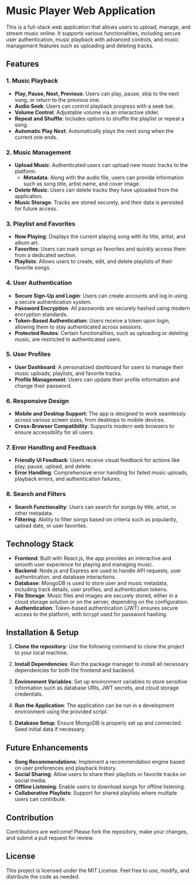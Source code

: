 # Music Player Web Application

This is a full-stack web application that allows users to upload, manage, and stream music online. It supports various functionalities, including secure user authentication, music playback with advanced controls, and music management features such as uploading and deleting tracks.

## Features

### 1. **Music Playback**
   - **Play, Pause, Next, Previous**: Users can play, pause, skip to the next song, or return to the previous one.
   - **Audio Seek**: Users can control playback progress with a seek bar.
   - **Volume Control**: Adjustable volume via an interactive slider.
   - **Repeat and Shuffle**: Includes options to shuffle the playlist or repeat a song.
   - **Automatic Play Next**: Automatically plays the next song when the current one ends.

### 2. **Music Management**
   - **Upload Music**: Authenticated users can upload new music tracks to the platform.
     - **Metadata**: Along with the audio file, users can provide information such as song title, artist name, and cover image.
   - **Delete Music**: Users can delete tracks they have uploaded from the application.
   - **Music Storage**: Tracks are stored securely, and their data is persisted for future access.

### 3. **Playlist and Favorites**
   - **Now Playing**: Displays the current playing song with its title, artist, and album art.
   - **Favorites**: Users can mark songs as favorites and quickly access them from a dedicated section.
   - **Playlists**: Allows users to create, edit, and delete playlists of their favorite songs.

### 4. **User Authentication**
   - **Secure Sign-Up and Login**: Users can create accounts and log in using a secure authentication system.
   - **Password Encryption**: All passwords are securely hashed using modern encryption standards.
   - **Token-Based Authentication**: Users receive a token upon login, allowing them to stay authenticated across sessions.
   - **Protected Routes**: Certain functionalities, such as uploading or deleting music, are restricted to authenticated users.

### 5. **User Profiles**
   - **User Dashboard**: A personalized dashboard for users to manage their music uploads, playlists, and favorite tracks.
   - **Profile Management**: Users can update their profile information and change their password.

### 6. **Responsive Design**
   - **Mobile and Desktop Support**: The app is designed to work seamlessly across various screen sizes, from desktops to mobile devices.
   - **Cross-Browser Compatibility**: Supports modern web browsers to ensure accessibility for all users.

### 7. **Error Handling and Feedback**
   - **Friendly UI Feedback**: Users receive visual feedback for actions like play, pause, upload, and delete.
   - **Error Handling**: Comprehensive error handling for failed music uploads, playback errors, and authentication failures.
   
### 8. **Search and Filters**
   - **Search Functionality**: Users can search for songs by title, artist, or other metadata.
   - **Filtering**: Ability to filter songs based on criteria such as popularity, upload date, or user favorites.

## Technology Stack

- **Frontend**: Built with React.js, the app provides an interactive and smooth user experience for playing and managing music.
- **Backend**: Node.js and Express are used to handle API requests, user authentication, and database interactions.
- **Database**: MongoDB is used to store user and music metadata, including track details, user profiles, and authentication tokens.
- **File Storage**: Music files and images are securely stored, either in a cloud storage solution or on the server, depending on the configuration.
- **Authentication**: Token-based authentication (JWT) ensures secure access to the platform, with bcrypt used for password hashing.

## Installation & Setup

1. **Clone the repository**: Use the following command to clone the project to your local machine.
   
2. **Install Dependencies**: Run the package manager to install all necessary dependencies for both the frontend and backend.

3. **Environment Variables**: Set up environment variables to store sensitive information such as database URIs, JWT secrets, and cloud storage credentials.

4. **Run the Application**: The application can be run in a development environment using the provided script.

5. **Database Setup**: Ensure MongoDB is properly set up and connected. Seed initial data if necessary.

## Future Enhancements

- **Song Recommendations**: Implement a recommendation engine based on user preferences and playback history.
- **Social Sharing**: Allow users to share their playlists or favorite tracks on social media.
- **Offline Listening**: Enable users to download songs for offline listening.
- **Collaborative Playlists**: Support for shared playlists where multiple users can contribute.

## Contribution

Contributions are welcome! Please fork the repository, make your changes, and submit a pull request for review.

## License

This project is licensed under the MIT License. Feel free to use, modify, and distribute the code as needed.
